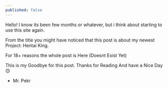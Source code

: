 ```yaml
---
published: false
---
```

Hello! I know its been few months or whatever, but i think about starting to use this site again.

From the title you might have noticed that this post is about my newest Project: Hentai King.

For 18+ reasons the whole post is Here (Doesnt Exist Yet)

This is my Goodbye for this post. Thanks for Reading And have a Nice Day 😊

- Mr. Pekr

[link]: https://google.com

